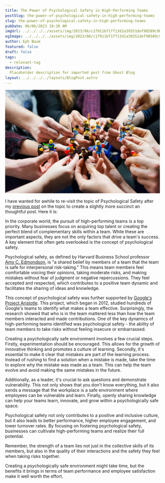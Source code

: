 ```yaml
---
title: The Power of Psychological Safety in High-Performing Teams
postSlug: the-power-of-psychological-safety-in-high-performing-teams
slug: the-power-of-psychological-safety-in-high-performing-teams
pubDate: 06/06/2023 10:38 AM
imgUrl: ../../../../assets/img/2023/06/c1f911bf1ff13d1a39351def98589c9b20df5c4b.jpeg
ogImage: ../../../../assets/img/2023/06/c1f911bf1ff13d1a39351def98589c9b20df5c4b.jpeg
author: Eph Baum
featured: false
draft: false
tags:
  - relevant-tag
description:
  Placeholder description for imported post from Ghost Blog
layout: ../../../../layouts/BlogPost.astro
---
```


![Featured Image](../../../../assets/img/2023/06/c1f911bf1ff13d1a39351def98589c9b20df5c4b.jpeg)

I have wanted for awhile to re-visit the topic of Psychological Safety after my [previous post](__GHOST_URL__/psychological-safety-by-chatgpt/) on the topic to create a slightly more succinct an thoughtful post. Here it is:

In the corporate world, the pursuit of high-performing teams is a top priority. Many businesses focus on acquiring top talent or creating the perfect blend of complementary skills within a team. While these are important aspects, they are not the only factors that drive a team's success. A key element that often gets overlooked is the concept of psychological safety.

Psychological safety, as defined by Harvard Business School professor [Amy C. Edmondson](https://amycedmondson.com/psychological-safety/), is "a shared belief by members of a team that the team is safe for interpersonal risk-taking." This means team members feel comfortable voicing their opinions, taking moderate risks, and making mistakes without fear of judgment or negative repercussions. They feel accepted and respected, which contributes to a positive team dynamic and facilitates the sharing of ideas and knowledge.

This concept of psychological safety was further supported by [Google's Project Aristotle](https://rework.withgoogle.com/print/guides/5721312655835136/). This project, which began in 2012, studied hundreds of Google's teams to identify what makes a team effective. Surprisingly, the research showed that who is in the team mattered less than how the team members interacted and made contributions. One of the key dynamics of high-performing teams identified was psychological safety - the ability of team members to take risks without feeling insecure or embarrassed.

Creating a psychologically safe environment involves a few crucial steps. Firstly, experimentation should be encouraged. This allows for the growth of innovative thinking and promotes a culture of learning. Secondly, it's essential to make it clear that mistakes are part of the learning process. Instead of rushing to find a solution when a mistake is made, take the time to explore why the mistake was made as a team. This can help the team evolve and avoid making the same mistakes in the future.

Additionally, as a leader, it's crucial to ask questions and demonstrate vulnerability. This not only shows that you don't know everything, but it also sends a message that the workplace is a safe environment where employees can be vulnerable and learn. Finally, openly sharing knowledge can help your teams learn, innovate, and grow within a psychologically safe space.

Psychological safety not only contributes to a positive and inclusive culture, but it also leads to better performance, higher employee engagement, and lower turnover rates. By focusing on fostering psychological safety, businesses can cultivate high-performing teams and realize their full potential.

Remember, the strength of a team lies not just in the collective skills of its members, but also in the quality of their interactions and the safety they feel when taking risks together.

Creating a psychologically safe environment might take time, but the benefits it brings in terms of team performance and employee satisfaction make it well worth the effort.
